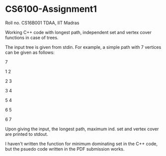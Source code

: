 # CS6100-Assignment1
Roll no. CS16B001 
TDAA, IIT Madras


Working C++ code with longest path, independent set and vertex cover functions in case of trees.

The input tree is given from stdin. For example, a simple path with 7 vertices can be given as follows:

7

1       2

2       3

3       4

5       4

6       5

6       7

Upon giving the input, the longest path, maximum ind. set and vertex cover are printed to stdout. 

I haven't written the function for minimum dominating set in the C++ code, but the psuedo code written in the PDF submission works.

